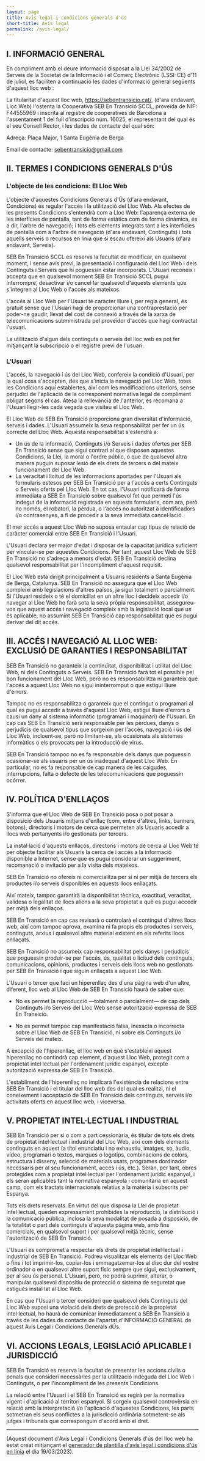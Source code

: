 ```yaml
---
layout: page
title: Avís legal i condicions generals d'ús
short-title: Avís legal
permalink: /avis-legal/
---
```


## I. INFORMACIÓ GENERAL

En compliment amb el deure informació disposat a la Llei 34/2002 de Serveis de la Societat de la Informació i el Comerç Electrònic (LSSI-CE) d'11 de juliol, es faciliten a continuació les dades d'informació general següents d'aquest lloc web :

La titularitat d'aquest lloc web, https://sebentransicio.cat/, (d'ara endavant, Lloc Web) l'ostenta la Cooperativa SEB En Transició SCCL, proveïda de NIF: F44555969 i inscrita al registre de cooperatives de Barcelona a l'assentament 1 del full d'inscripció núm. 16025, el representant del qual és el seu Consell Rector, i les dades de contacte del qual són:

Adreça: Plaça Major, 1 Santa Eugènia de Berga

Email de contacte: sebentransicio@gmail.com

## II. TERMES I CONDICIONS GENERALS D'ÚS

### L'objecte de les condicions: El Lloc Web

L'objecte d'aquestes Condicions Generals d'Ús (d'ara endavant, Condicions) és regular l'accés i la utilització del Lloc Web. Als efectes de les presents Condicions s'entendrà com a Lloc Web: l'aparença externa de les interfícies de pantalla, tant de forma estàtica com de forma dinàmica, és a dir, l'arbre de navegació; i tots els elements integrats tant a les interfícies de pantalla com a l'arbre de navegació (d'ara endavant, Continguts) i tots aquells serveis o recursos en línia que si escau ofereixi als Usuaris (d'ara endavant, Serveis).

SEB En Transició SCCL es reserva la facultat de modificar, en qualsevol moment, i sense avís previ, la presentació i configuració del Lloc Web i dels Continguts i Serveis que hi poguessin estar incorporats. L'Usuari reconeix i accepta que en qualsevol moment SEB En Transició SCCL pugui interrompre, desactivar i/o cancel·lar qualsevol d'aquests elements que s'integren al Lloc Web o l'accés als mateixos.

L'accés al Lloc Web per l'Usuari té caràcter lliure i, per regla general, és gratuït sense que l'Usuari hagi de proporcionar una contraprestació per poder-ne gaudir, llevat del cost de connexió a través de la xarxa de telecomunicacions subministrada pel proveïdor d'accés que hagi contractat l'usuari.

La utilització d'algun dels continguts o serveis del lloc web es pot fer mitjançant la subscripció o el registre previ de l'usuari.

### L'Usuari

L'accés, la navegació i ús del Lloc Web, confereix la condició d'Usuari, per la qual cosa s'accepten, des que s'inicia la navegació pel Lloc Web, totes les Condicions aquí establertes, així com les modificacions ulteriors, sense perjudici de l'aplicació de la corresponent normativa legal de compliment obligat segons el cas. Atesa la rellevància de l'anterior, es recomana a l'Usuari llegir-les cada vegada que visiteu el Lloc Web.

El Lloc Web de SEB En Transició proporciona gran diversitat d'informació, serveis i dades. L'Usuari assumeix la seva responsabilitat per fer un ús correcte del Lloc Web. Aquesta responsabilitat s'estendrà a:

* Un ús de la informació, Continguts i/o Serveis i dades ofertes per SEB En Transició sense que sigui contrari al que disposen aquestes Condicions, la Llei, la moral o l'ordre públic, o que de qualsevol altra manera puguin suposar lesió de els drets de tercers o del mateix funcionament del Lloc Web.
* La veracitat i licitud de les informacions aportades per l'Usuari als formularis estesos per SEB En Transició per a l'accés a certs Continguts o Serveis oferts pel Lloc Web. En tot cas, l'Usuari notificarà de forma immediata a SEB En Transició sobre qualsevol fet que permeti l'ús indegut de la informació registrada en aquests formularis, com ara, però no només, el robatori, la pèrdua, o l'accés no autoritzat a identificadors i/o contrasenyes, a fi de procedir a la seva immediata cancel·lació.

El mer accés a aquest Lloc Web no suposa entaular cap tipus de relació de caràcter comercial entre SEB En Transició i l'Usuari.

L'Usuari declara ser major d'edat i disposar de la capacitat jurídica suficient per vincular-se per aquestes Condicions. Per tant, aquest Lloc Web de SEB En Transició no s'adreça a menors d'edat. SEB En Transició declina qualsevol responsabilitat per l'incompliment d'aquest requisit.

El Lloc Web està dirigit principalment a Usuaris residents a Santa Eugènia de Berga, Catalunya. SEB En Transició no assegura que el Lloc Web compleixi amb legislacions d'altres països, ja sigui totalment o parcialment. Si l'Usuari resideix o té el domiciliat en un altre lloc i decideix accedir i/o navegar al Lloc Web ho farà sota la seva pròpia responsabilitat, assegureu-vos que aquest accés i navegació compleix amb la legislació local que us és aplicable, no assumint SEB En Transició cap responsabilitat que es pugui derivar del dit accés.

## III. ACCÉS I NAVEGACIÓ AL LLOC WEB: EXCLUSIÓ DE GARANTIES I RESPONSABILITAT

SEB En Transició no garanteix la continuïtat, disponibilitat i utilitat del Lloc Web, ni dels Continguts o Serveis. SEB En Transició farà tot el possible pel bon funcionament del Lloc Web, però no es responsabilitza ni garanteix que l'accés a aquest Lloc Web no sigui ininterromput o que estigui lliure d'errors.

Tampoc no es responsabilitza o garanteix que el contingut o programari al qual es pugui accedir a través d'aquest Lloc Web, estigui lliure d'errors o causi un dany al sistema informàtic (programari i maquinari) de l'Usuari. En cap cas SEB En Transició serà responsable per les pèrdues, danys o perjudicis de qualsevol tipus que sorgeixin per l'accés, navegació i ús del Lloc Web, incloent-se, però no limitant-se, als ocasionats als sistemes informàtics o els provocats per la introducció de virus.

SEB En Transició tampoc no es fa responsable dels danys que poguessin ocasionar-se als usuaris per un ús inadequat d'aquest Lloc Web. En particular, no es fa responsable de cap manera de les caigudes, interrupcions, falta o defecte de les telecomunicacions que poguessin ocórrer.

## IV. POLÍTICA D'ENLLAÇOS

S'informa que el Lloc Web de SEB En Transició posa o pot posar a disposició dels Usuaris mitjans d'enllaç (com, entre d'altres, links, banners, botons), directoris i motors de cerca que permeten als Usuaris accedir a llocs web pertanyents i/o gestionats per tercers.

La instal·lació d'aquests enllaços, directoris i motors de cerca al Lloc Web té per objecte facilitar als Usuaris la cerca de i accés a la informació disponible a Internet, sense que es pugui considerar un suggeriment, recomanació o invitació per a la visita dels mateixos.

SEB En Transició no ofereix ni comercialitza per si ni per mitjà de tercers els productes i/o serveis disponibles en aquests llocs enllaçats.

Així mateix, tampoc garantirà la disponibilitat tècnica, exactitud, veracitat, validesa o legalitat de llocs aliens a la seva propietat a què es pugui accedir per mitjà dels enllaços.

SEB En Transició en cap cas revisarà o controlarà el contingut d'altres llocs web, així com tampoc aprova, examina ni fa propis els productes i serveis, continguts, arxius i qualsevol altre material existent en els referits llocs enllaçats.

SEB En Transició no assumeix cap responsabilitat pels danys i perjudicis que poguessin produir-se per l'accés, ús, qualitat o licitud dels continguts, comunicacions, opinions, productes i serveis dels llocs web no gestionats per SEB En Transició i que siguin enllaçats a aquest Lloc Web.

L'Usuari o tercer que faci un hiperenllaç des d'una pàgina web d'un altre, diferent, lloc web al Lloc Web de SEB En Transició haurà de saber que:

* No es permet la reproducció —totalment o parcialment— de cap dels Continguts i/o Serveis del Lloc Web sense autorització expressa de SEB En Transició.

* No es permet tampoc cap manifestació falsa, inexacta o incorrecta sobre el Lloc Web de SEB En Transició, ni sobre els Continguts i/o Serveis del mateix.

A excepció de l'hiperenllaç, el lloc web en què s'estableixi aquest hiperenllaç no contindrà cap element, d'aquest Lloc Web, protegit com a propietat intel·lectual per l'ordenament jurídic espanyol, excepte autorització expressa de SEB En Transició.

L'establiment de l'hiperenllaç no implicarà l'existència de relacions entre SEB En Transició i el titular del lloc web des del qual es realitzi, ni el coneixement i acceptació de SEB En Transició dels continguts, serveis i/o activitats oferts en aquest lloc web, i viceversa.

## V. PROPIETAT INTEL·LECTUAL I INDUSTRIAL

SEB En Transició per si o com a part cessionària, és titular de tots els drets de propietat intel·lectual i industrial del Lloc Web, així com dels elements continguts en aquest (a títol enunciatiu i no exhaustiu, imatges, so, àudio, vídeo, programari o textos, marques o logotips, combinacions de colors, estructura i disseny, selecció de materials usats, programes dordinador necessaris per al seu funcionament, accés i ús, etc.). Seran, per tant, obres protegides com a propietat intel·lectual per l'ordenament jurídic espanyol, i els seran aplicables tant la normativa espanyola i comunitària en aquest camp, com els tractats internacionals relatius a la matèria i subscrits per Espanya.

Tots els drets reservats. En virtut del que disposa la Llei de propietat intel·lectual, queden expressament prohibides la reproducció, la distribució i la comunicació pública, inclosa la seva modalitat de posada a disposició, de la totalitat o part dels continguts d'aquesta pàgina web, amb fins comercials, en qualsevol suport i per qualsevol mitjà tècnic, sense l'autorització de SEB En Transició.

L'Usuari es compromet a respectar els drets de propietat intel·lectual i industrial de SEB En Transició. Podreu visualitzar els elements del Lloc Web o fins i tot imprimir-los, copiar-los i emmagatzemar-los al disc dur del vostre ordinador o en qualsevol altre suport físic sempre que sigui, exclusivament, per al seu ús personal. L'Usuari, però, no podrà suprimir, alterar, o manipular qualsevol dispositiu de protecció o sistema de seguretat que estigués instal·lat al Lloc Web.

En cas que l'Usuari o tercer consideri que qualsevol dels Continguts del Lloc Web suposi una violació dels drets de protecció de la propietat intel·lectual, ho haurà de comunicar immediatament a SEB En Transició a través de les dades de contacte de l'apartat d'INFORMACIÓ GENERAL de aquest Avís Legal i Condicions Generals dÚs.

## VI. ACCIONS LEGALS, LEGISLACIÓ APLICABLE I JURISDICCIÓ

SEB En Transició es reserva la facultat de presentar les accions civils o penals que consideri necessàries per la utilització indeguda del Lloc Web i Continguts, o per l'incompliment de les presents Condicions.

La relació entre l'Usuari i el SEB En Transició es regirà per la normativa vigent i d'aplicació al territori espanyol. Si sorgeix qualsevol controvèrsia en relació amb la interpretació i/o l'aplicació d'aquestes Condicions, les parts sotmetran els seus conflictes a la jurisdicció ordinària sotmetent-se als jutges i tribunals que corresponguin d'acord amb el dret.

---

(Aquest document d'Avís Legal i Condicions Generals d'ús del lloc web ha estat creat mitjançant el [generador de plantilla d'avís legal i condicions d'ús en línia](https://legales.zimrre.com/plantilla-de-aviso-legal) el dia 19/03/2023).